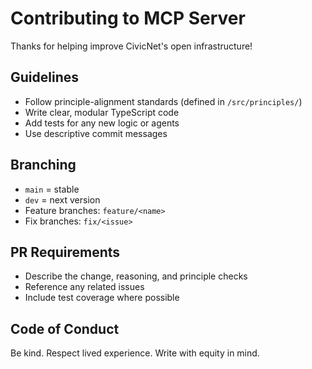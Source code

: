 # Contributing to MCP Server

Thanks for helping improve CivicNet's open infrastructure!

## Guidelines

- Follow principle-alignment standards (defined in `/src/principles/`)
- Write clear, modular TypeScript code
- Add tests for any new logic or agents
- Use descriptive commit messages

## Branching

- `main` = stable
- `dev` = next version
- Feature branches: `feature/<name>`
- Fix branches: `fix/<issue>`

## PR Requirements

- Describe the change, reasoning, and principle checks
- Reference any related issues
- Include test coverage where possible

## Code of Conduct

Be kind. Respect lived experience. Write with equity in mind.
